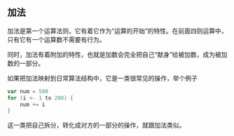## 加法
加法是第一个运算法则，它有着它作为“运算的开始”的特性。在前面四则运算中，只有它有一个运算数不需要有行为。

同时，加法有着附加的特性，也就是加数会完全把自己“献身”给被加数，成为被加数的一部分。

如果把加法映射到日常算法结构中，它是一类很常见的操作，举个例子
```scala
var num = 500
for (i <- 1 to 200) {
    num += i
}
```
这一类把自己拆分，转化成对方的一部分的操作，就跟加法类似。